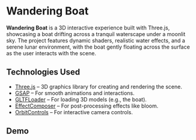 # Wandering Boat

**Wandering Boat** is a 3D interactive experience built with Three.js, showcasing a boat drifting across a tranquil waterscape under a moonlit sky. The project features dynamic shaders, realistic water effects, and a serene lunar environment, with the boat gently floating across the surface as the user interacts with the scene.

## Technologies Used

- [Three.js](https://threejs.org/) – 3D graphics library for creating and rendering the scene.
- [GSAP](https://greensock.com/gsap/) – For smooth animations and interactions.
- [GLTFLoader](https://threejs.org/docs/#examples/en/loaders/GLTFLoader) – For loading 3D models (e.g., the boat).
- [EffectComposer](https://threejs.org/docs/#examples/en/postprocessing/EffectComposer) – For post-processing effects like bloom.
- [OrbitControls](https://threejs.org/docs/#examples/en/controls/OrbitControls) – For interactive camera controls.

## Demo
